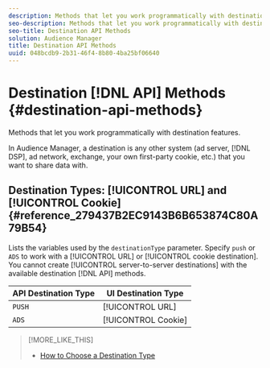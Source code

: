 ```yaml
---
description: Methods that let you work programmatically with destination features.
seo-description: Methods that let you work programmatically with destination features.
seo-title: Destination API Methods
solution: Audience Manager
title: Destination API Methods
uuid: 048bcdb9-2b31-46f4-8b80-4ba25bf06640
---
```


# Destination [!DNL API] Methods {#destination-api-methods}

Methods that let you work programmatically with destination features.

<!-- c_destinations_api.xml -->

In Audience Manager, a destination is any other system (ad server, [!DNL DSP], ad network, exchange, your own first-party cookie, etc.) that you want to share data with.

## Destination Types: [!UICONTROL URL] and [!UICONTROL Cookie] {#reference_279437B2EC9143B6B653874C80A79B54}

Lists the variables used by the `destinationType` parameter. Specify `push` or `ADS` to work with a [!UICONTROL URL] or [!UICONTROL cookie destination]. You cannot create [!UICONTROL server-to-server destinations] with the available destination [!DNL API] methods.

<!-- r_destination_types.xml -->

|  API Destination Type  | UI Destination Type  |
|---|---|
|  `PUSH`  | [!UICONTROL URL]  |
|  `ADS`  | [!UICONTROL Cookie]  |

>[!MORE_LIKE_THIS]
>
>* [How to Choose a Destination Type](../../../features/destinations/destinations.md#concept_88240D03005244DA91182932E9927003)
